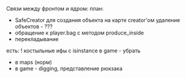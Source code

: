 Связи между фронтом и ядром:
план:
* SafeCreator для создания объекта на карте creator'ом
  удаление объектов - ???
* обращение к player.bag с методом produce_inside
* перекладывание

есть:
! костыльные ифы с isinstance в game - убрать
* в maps (норм)
* в game - digging, представление рюкзака


